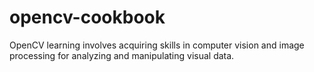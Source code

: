 # opencv-cookbook
OpenCV learning involves acquiring skills in computer vision and image processing for analyzing and manipulating visual data.
